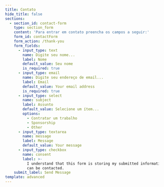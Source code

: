 ```yaml
---
title: Contato
hide_title: false
sections:
  - section_id: contact-form
    type: section_form
    content: 'Para entrar em contato preencha os campos a seguir:'
    form_id: contactForm
    form_action: /thank-you
    form_fields:
      - input_type: text
        name: Digite seu nome...
        label: Nome
        default_value: Seu nome
        is_required: true
      - input_type: email
        name: Digite seu endereço de email...
        label: Email
        default_value: Your email address
        is_required: true
      - input_type: select
        name: subject
        label: Assunto
        default_value: Selecione um ítem...
        options:
          - Contratar um trabalho
          - Sponsorship
          - Other
      - input_type: textarea
        name: message
        label: Message
        default_value: Your message
      - input_type: checkbox
        name: consent
        label: >-
          I understand that this form is storing my submitted information so I
          can be contacted.
    submit_label: Send Message
template: advanced
---
```

